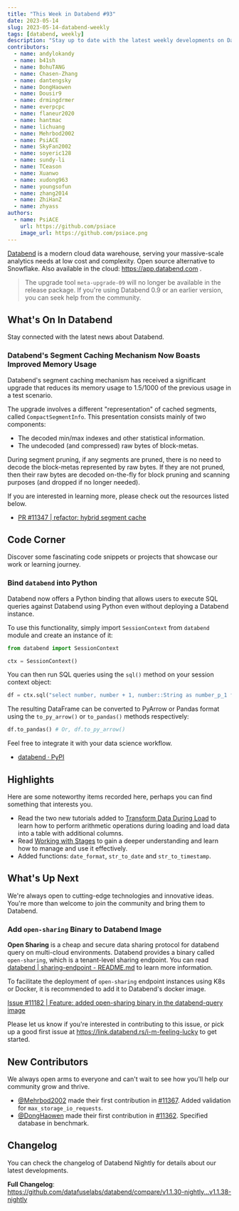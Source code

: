 ```yaml
---
title: "This Week in Databend #93"
date: 2023-05-14
slug: 2023-05-14-databend-weekly
tags: [databend, weekly]
description: "Stay up to date with the latest weekly developments on Databend!"
contributors:
  - name: andylokandy
  - name: b41sh
  - name: BohuTANG
  - name: Chasen-Zhang
  - name: dantengsky
  - name: DongHaowen
  - name: Dousir9
  - name: drmingdrmer
  - name: everpcpc
  - name: flaneur2020
  - name: hantmac
  - name: lichuang
  - name: Mehrbod2002
  - name: PsiACE
  - name: SkyFan2002
  - name: soyeric128
  - name: sundy-li
  - name: TCeason
  - name: Xuanwo
  - name: xudong963
  - name: youngsofun
  - name: zhang2014
  - name: ZhiHanZ
  - name: zhyass
authors:
  - name: PsiACE
    url: https://github.com/psiace
    image_url: https://github.com/psiace.png
---
```


[Databend](https://github.com/datafuselabs/databend) is a modern cloud data warehouse, serving your massive-scale analytics needs at low cost and complexity. Open source alternative to Snowflake. Also available in the cloud: <https://app.databend.com> .

> The upgrade tool `meta-upgrade-09` will no longer be available in the release package. If you're using Databend 0.9 or an earlier version, you can seek help from the community.

## What's On In Databend

Stay connected with the latest news about Databend.

### Databend's Segment Caching Mechanism Now Boasts Improved Memory Usage

Databend's segment caching mechanism has received a significant upgrade that reduces its memory usage to 1.5/1000 of the previous usage in a test scenario.

The upgrade involves a different "representation" of cached segments, called `CompactSegmentInfo`. This presentation consists mainly of two components:

- The decoded min/max indexes and other statistical information.
- The undecoded (and compressed) raw bytes of block-metas.

During segment pruning, if any segments are pruned, there is no need to decode the block-metas represented by raw bytes. If they are not pruned, then their raw bytes are decoded on-the-fly for block pruning and scanning purposes (and dropped if no longer needed).

If you are interested in learning more, please check out the resources listed below.

- [PR #11347 | refactor: hybrid segment cache](https://github.com/datafuselabs/databend/pull/11347)

## Code Corner

Discover some fascinating code snippets or projects that showcase our work or learning journey.

### Bind `databend` into Python

Databend now offers a Python binding that allows users to execute SQL queries against Databend using Python even without deploying a Databend instance.

To use this functionality, simply import `SessionContext` from `databend` module and create an instance of it:

```python
from databend import SessionContext

ctx = SessionContext()
```

You can then run SQL queries using the `sql()` method on your session context object:

```python
df = ctx.sql("select number, number + 1, number::String as number_p_1 from numbers(8)")
```

The resulting DataFrame can be converted to PyArrow or Pandas format using the `to_py_arrow()` or `to_pandas()` methods respectively:

```python
df.to_pandas() # Or, df.to_py_arrow()
```

Feel free to integrate it with your data science workflow.

- [databend · PyPI](https://pypi.org/project/databend/)

## Highlights

Here are some noteworthy items recorded here, perhaps you can find something that interests you.

- Read the two new tutorials added to [Transform Data During Load](https://databend.rs/doc/load-data/transform/data-load-transform) to learn how to perform arithmetic operations during loading and load data into a table with additional columns.
- Read [Working with Stages](https://databend.rs/doc/load-data/load/stage/whystage) to gain a deeper understanding and learn how to manage and use it effectively.
- Added functions: `date_format`, `str_to_date` and `str_to_timestamp`.

## What's Up Next

We're always open to cutting-edge technologies and innovative ideas. You're more than welcome to join the community and bring them to Databend.

### Add `open-sharing` Binary to Databend Image 

**Open Sharing** is a cheap and secure data sharing protocol for databend query on multi-cloud environments. Databend provides a binary called `open-sharing`, which is a tenant-level sharing endpoint. You can read [databend | sharing-endpoint - README.md](https://github.com/datafuselabs/databend/blob/main/src/query/sharing-endpoint/README.md) to learn more information.

To facilitate the deployment of `open-sharing` endpoint instances using K8s or Docker, it is recommended to add it to Databend's docker image.

[Issue #11182 | Feature: added open-sharing binary in the databend-query image](https://github.com/datafuselabs/databend/issues/11182)

Please let us know if you're interested in contributing to this issue, or pick up a good first issue at <https://link.databend.rs/i-m-feeling-lucky> to get started.

## New Contributors

We always open arms to everyone and can't wait to see how you'll help our community grow and thrive.

* [@Mehrbod2002](https://github.com/Mehrbod2002) made their first contribution in [#11367](https://github.com/datafuselabs/databend/pull/11367). Added validation for `max_storage_io_requests`.
* [@DongHaowen](https://github.com/DongHaowen) made their first contribution in [#11362](https://github.com/datafuselabs/databend/pull/11362). Specified database in benchmark.

## Changelog

You can check the changelog of Databend Nightly for details about our latest developments.

**Full Changelog**: <https://github.com/datafuselabs/databend/compare/v1.1.30-nightly...v1.1.38-nightly>
